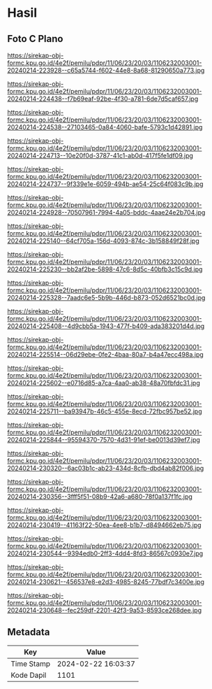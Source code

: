 # Hasil

## Foto C Plano

https://sirekap-obj-formc.kpu.go.id/4e2f/pemilu/pdpr/11/06/23/20/03/1106232003001-20240214-223928--c65a5744-f602-44e8-8a68-81290650a773.jpg

https://sirekap-obj-formc.kpu.go.id/4e2f/pemilu/pdpr/11/06/23/20/03/1106232003001-20240214-224438--f7b69eaf-92be-4f30-a781-6de7d5caf657.jpg

https://sirekap-obj-formc.kpu.go.id/4e2f/pemilu/pdpr/11/06/23/20/03/1106232003001-20240214-224538--27103465-0a84-4060-bafe-5793c1d42891.jpg

https://sirekap-obj-formc.kpu.go.id/4e2f/pemilu/pdpr/11/06/23/20/03/1106232003001-20240214-224713--10e20f0d-3787-41c1-ab0d-417f5fe1df09.jpg

https://sirekap-obj-formc.kpu.go.id/4e2f/pemilu/pdpr/11/06/23/20/03/1106232003001-20240214-224737--9f339e1e-6059-494b-ae54-25c64f083c9b.jpg

https://sirekap-obj-formc.kpu.go.id/4e2f/pemilu/pdpr/11/06/23/20/03/1106232003001-20240214-224928--70507961-7994-4a05-bddc-4aae24e2b704.jpg

https://sirekap-obj-formc.kpu.go.id/4e2f/pemilu/pdpr/11/06/23/20/03/1106232003001-20240214-225140--64cf705a-156d-4093-874c-3b158849f28f.jpg

https://sirekap-obj-formc.kpu.go.id/4e2f/pemilu/pdpr/11/06/23/20/03/1106232003001-20240214-225230--bb2af2be-5898-47c6-8d5c-40bfb3c15c9d.jpg

https://sirekap-obj-formc.kpu.go.id/4e2f/pemilu/pdpr/11/06/23/20/03/1106232003001-20240214-225328--7aadc6e5-5b9b-446d-b873-052d6521bc0d.jpg

https://sirekap-obj-formc.kpu.go.id/4e2f/pemilu/pdpr/11/06/23/20/03/1106232003001-20240214-225408--4d9cbb5a-1943-477f-b409-ada383201d4d.jpg

https://sirekap-obj-formc.kpu.go.id/4e2f/pemilu/pdpr/11/06/23/20/03/1106232003001-20240214-225514--06d29ebe-0fe2-4baa-80a7-b4a47ecc498a.jpg

https://sirekap-obj-formc.kpu.go.id/4e2f/pemilu/pdpr/11/06/23/20/03/1106232003001-20240214-225602--e0716d85-a7ca-4aa0-ab38-48a70fbfdc31.jpg

https://sirekap-obj-formc.kpu.go.id/4e2f/pemilu/pdpr/11/06/23/20/03/1106232003001-20240214-225711--ba93947b-46c5-455e-8ecd-72fbc957be52.jpg

https://sirekap-obj-formc.kpu.go.id/4e2f/pemilu/pdpr/11/06/23/20/03/1106232003001-20240214-225844--95594370-7570-4d31-91ef-be0013d39ef7.jpg

https://sirekap-obj-formc.kpu.go.id/4e2f/pemilu/pdpr/11/06/23/20/03/1106232003001-20240214-230320--6ac03b1c-ab23-434d-8cfb-dbd4ab82f006.jpg

https://sirekap-obj-formc.kpu.go.id/4e2f/pemilu/pdpr/11/06/23/20/03/1106232003001-20240214-230356--3fff5f51-08b9-42a6-a680-78f0a137f1fc.jpg

https://sirekap-obj-formc.kpu.go.id/4e2f/pemilu/pdpr/11/06/23/20/03/1106232003001-20240214-230419--41163f22-50ea-4ee8-b1b7-d8494662eb75.jpg

https://sirekap-obj-formc.kpu.go.id/4e2f/pemilu/pdpr/11/06/23/20/03/1106232003001-20240214-230544--9394edb0-2ff3-4dd4-8fd3-86567c0930e7.jpg

https://sirekap-obj-formc.kpu.go.id/4e2f/pemilu/pdpr/11/06/23/20/03/1106232003001-20240214-230621--456537e8-e2d3-4985-8245-77bdf7c3400e.jpg

https://sirekap-obj-formc.kpu.go.id/4e2f/pemilu/pdpr/11/06/23/20/03/1106232003001-20240214-230648--fec259df-2201-42f3-9a53-8593ce268dee.jpg


## Metadata

| Key        | Value               |
| ---------- | ------------------- |
| Time Stamp | 2024-02-22 16:03:37 |
| Kode Dapil | 1101                |



